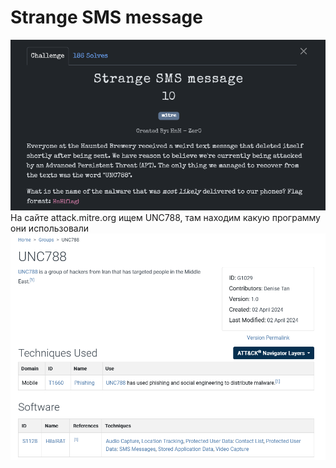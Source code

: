 # Strange SMS message

![img.png](task%2Fimg.png)\
На сайте attack.mitre.org ищем UNC788, там находим какую программу они использовали\
![img.png](img.png)